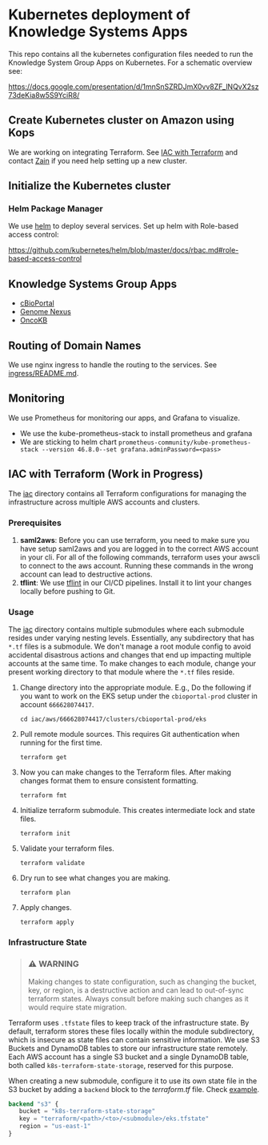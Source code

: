 # Kubernetes deployment of Knowledge Systems Apps
This repo contains all the kubernetes configuration files needed to run the Knowledge System Group Apps on Kubernetes. For a schematic overview see:

https://docs.google.com/presentation/d/1mnSnSZRDJmX0vv8ZF_lNQvX2sz73deKia8w5S9YciR8/

## Create Kubernetes cluster on Amazon using Kops
We are working on integrating Terraform. See [IAC with Terraform](#iac-with-terraform-work-in-progress) and contact [Zain](mailto:nasirz1@mskccc.org) if you need help setting up a new cluster.

## Initialize the Kubernetes cluster
### Helm Package Manager
We use [helm](https://github.com/kubernetes/helm) to deploy several services.
Set up helm with Role-based access control:

https://github.com/kubernetes/helm/blob/master/docs/rbac.md#role-based-access-control

## Knowledge Systems Group Apps
- [cBioPortal](public-eks/cbioportal-prod/README.md)
- [Genome Nexus](genome-nexus/README.md)
- [OncoKB](oncokb/README.md)



## Routing of Domain Names
We use nginx ingress to handle the routing to the services. See
[ingress/README.md](ingress/README.md).

## Monitoring
We use Prometheus for monitoring our apps, and Grafana to visualize.
- We use the kube-prometheus-stack to install prometheus and grafana
- We are sticking to helm chart `prometheus-community/kube-prometheus-stack --version 46.8.0--set grafana.adminPassword=<pass>`

## IAC with Terraform (Work in Progress)
The [iac](/iac) directory contains all Terraform configurations for managing the infrastructure across multiple AWS accounts and clusters.

### Prerequisites
1. **saml2aws**: Before you can use terraform, you need to make sure you have setup saml2aws and you are logged in to the correct AWS account in your cli. For all of the following commands, terraform uses your awscli to connect to the aws account. Running these commands in the wrong account can lead to destructive actions.
2. **tflint**: We use [tflint](https://github.com/terraform-linters/tflint) in our CI/CD pipelines. Install it to lint your changes locally before pushing to Git.

### Usage
The [iac](/iac) directory contains multiple submodules where each submodule resides under varying nesting levels. Essentially, any subdirectory that has `*.tf` files is a submodule. We don't manage a root module config to avoid accidental disastrous actions and changes that end up impacting multiple accounts at the same time. To make changes to each module, change your present working directory to that module where the `*.tf` files reside.
1. Change directory into the appropriate module. E.g., Do the following if you want to work on the EKS setup under the `cbioportal-prod` cluster in account `666628074417`.
   ```shell
   cd iac/aws/666628074417/clusters/cbioportal-prod/eks
   ```
2. Pull remote module sources. This requires Git authentication when running for the first time.
   ```shell
   terraform get
   ```
3. Now you can make changes to the Terraform files. After making changes format them to ensure consistent formatting.
   ```shell
   terraform fmt
   ```
3. Initialize terraform submodule. This creates intermediate lock and state files.
   ```shell
   terraform init
   ```
4. Validate your terraform files.
   ```shell
   terraform validate
   ```
4. Dry run to see what changes you are making.
   ```shell
   terraform plan
   ```
5. Apply changes.
   ```shell
   terraform apply
   ```
   
### Infrastructure State

> ### ⚠️ **WARNING**
> Making changes to state configuration, such as changing the bucket, key, or region, is a destructive action and can lead to out-of-sync terraform states. Always consult before making such changes as it would require state migration.

Terraform uses `.tfstate` files to keep track of the infrastructure state. By default, terraform stores these files locally within the module subdirectory, which is insecure as state files can contain sensitive information. We use S3 Buckets and DynamoDB tables to store our infrastructure state remotely. Each AWS account has a single S3 bucket and a single DynamoDB table, both called `k8s-terraform-state-storage`, reserved for this purpose.

When creating a new submodule, configure it to use its own state file in the S3 bucket by adding a `backend` block to the _terraform.tf_ file. Check [example](iac/aws/666628074417/clusters/cbioportal-prod/eks/terraform.tf).

```terraform
backend "s3" {
   bucket = "k8s-terraform-state-storage"
   key = "terraform/<path>/<to>/<submodule>/eks.tfstate"
   region = "us-east-1"
}
```